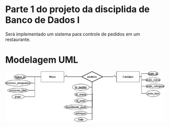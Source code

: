 # Parte 1 do projeto da disciplida de Banco de Dados I

Será implementado um sistema para controle de pedidos em um restaurante.

# Modelagem UML
![Modelagem](./Modelagem_BD.png)
